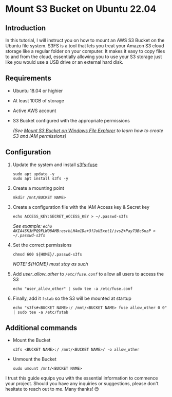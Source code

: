 # Mount S3 Bucket on Ubuntu 22.04

## Introduction
In this tutorial, I will instruct you on how to mount an AWS S3 Bucket on the Ubuntu file system. S3FS is a tool that lets you treat your Amazon S3 cloud storage like a regular folder on your computer. It makes it easy to copy files to and from the cloud, essentially allowing you to use your S3 storage just like you would use a USB drive or an external hard disk.

## Requirements 
- Ubuntu 18.04 or highier
- At least 10GB of storage
- Active AWS account
- S3 Bucket configured with the appropriate permissions

  *(See [Mount S3 Bucket on Windows File Explorer](https://github.com/ThePinkPanther96/AWS/blob/main/Mount%20S3%20Bucket%20on%20Windows%20File%20Explorer/README.md) to learn how to create S3 and IAM permissions)*

## Configuration 
1. Update the system and install [s3fs-fuse](https://github.com/s3fs-fuse/s3fs-fuse)
   
   ```
   sudo apt update -y
   sudo apt install s3fs -y
   ```
3. Create a mounting point
   
   ```
   mkdir /mnt/BUCKET NAME>
   ```
4. Create a configuration file with the IAM Access key & Secret key
   
   ```
   echo ACCESS_KEY:SECRET_ACCESS_KEY > ~/.passwd-s3fs
   ```
   *See example: ```echo AKIA4SK3HPQ9FLWO8AMB:esrhLH4m1Da+3fJoU5xet1/ivsZ+Pay73BcSnzP > ~/.passwd-s3fs```*
5. Set the correct permissions

   ```
   chmod 600 ${HOME}/.passwd-s3fs
   ```
   *NOTE! ${HOME} must stay as such*
6. Add *user_allow_other* to *```/etc/fuse.conf```* to allow all users to access the S3

   ```
   echo "user_allow_other" | sudo tee -a /etc/fuse.conf
   ```
7. Finally, add it ```fstab``` so the S3 will be mounted at startup

   ```
   echo "s3fs#<BUCKET NAME>:/ /mnt/<BUCKET NAME> fuse allow_other 0 0" | sudo tee -a /etc/fstab
   ```

## Additional commands
- Mount the Bucket
  
  ```
  s3fs <BUCKET NAME>:/ /mnt/<BUCKET NAME>/ -o allow_other
  ```
- Unmount the Bucket
  
  ```
  sudo umount /mnt/<BUCKET NAME>
  ```

I trust this guide equips you with the essential information to commence your project.
Should you have any inquiries or suggestions, please don't hesitate to reach out to me.
Many thanks! 😊


   

